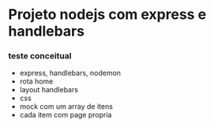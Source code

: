 # Projeto nodejs com express e handlebars

### teste conceitual

* express, handlebars, nodemon
* rota home
* layout handlebars
* css
* mock com um array de itens
* cada item com page propria

